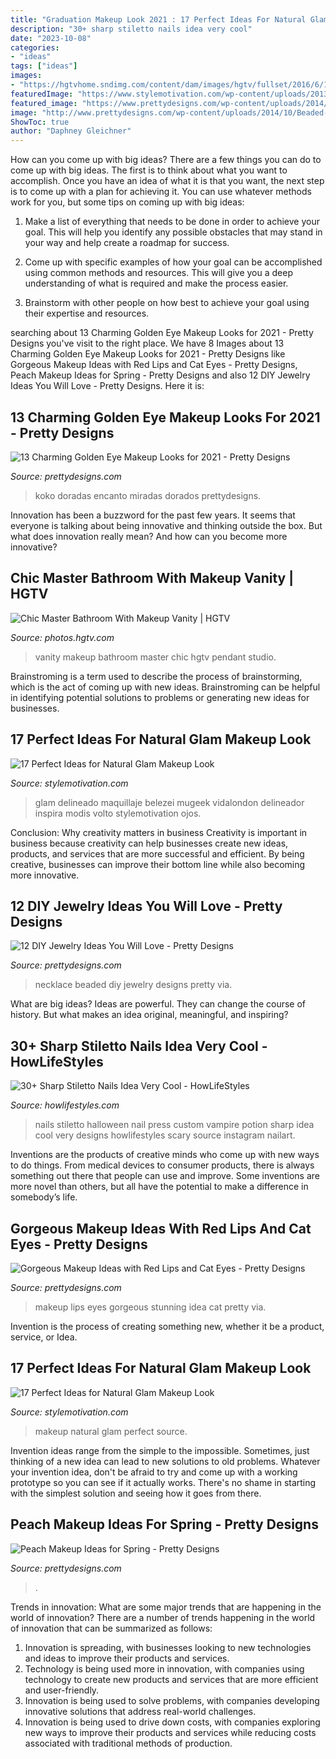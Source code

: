 ```yaml
---
title: "Graduation Makeup Look 2021 : 17 Perfect Ideas For Natural Glam Makeup Look"
description: "30+ sharp stiletto nails idea very cool"
date: "2023-10-08"
categories:
- "ideas"
tags: ["ideas"]
images:
- "https://hgtvhome.sndimg.com/content/dam/images/hgtv/fullset/2016/6/13/0/FOD16_Vanguard-Studio_Kitchen-Dining_17.jpg.rend.hgtvcom.966.1449.suffix/1465832980728.jpeg"
featuredImage: "https://www.stylemotivation.com/wp-content/uploads/2013/10/17-Perfect-Ideas-for-Natural-Glam-Makeup-Look-4.jpg"
featured_image: "https://www.prettydesigns.com/wp-content/uploads/2014/08/Stunning-Makeup-Idea-with-Red-Lips.jpg"
image: "http://www.prettydesigns.com/wp-content/uploads/2014/10/Beaded-Necklace.jpg"
ShowToc: true
author: "Daphney Gleichner"
---
```



How can you come up with big ideas?
There are a few things you can do to come up with big ideas. The first is to think about what you want to accomplish. Once you have an idea of what it is that you want, the next step is to come up with a plan for achieving it. You can use whatever methods work for you, but some tips on coming up with big ideas:
1. Make a list of everything that needs to be done in order to achieve your goal. This will help you identify any possible obstacles that may stand in your way and help create a roadmap for success.

2. Come up with specific examples of how your goal can be accomplished using common methods and resources. This will give you a deep understanding of what is required and make the process easier.

3. Brainstorm with other people on how best to achieve your goal using their expertise and resources.

	

		
searching about 13 Charming Golden Eye Makeup Looks for 2021 - Pretty Designs you've visit to the right place. We have 8 Images about 13 Charming Golden Eye Makeup Looks for 2021 - Pretty Designs like Gorgeous Makeup Ideas with Red Lips and Cat Eyes - Pretty Designs, Peach Makeup Ideas for Spring - Pretty Designs and also 12 DIY Jewelry Ideas You Will Love - Pretty Designs. Here it is:
		
    
## 13 Charming Golden Eye Makeup Looks For 2021 - Pretty Designs

<img loading=lazy src="https://www.prettydesigns.com/wp-content/uploads/2014/07/Golden-Eye-Makeup-Look-4.jpg" onerror="this.onerror=null;this.src='https://tse2.mm.bing.net/th?id=OIP.OqHvZeMpSdtXsTsn8-qNjwHaJ4&amp;pid=15.1';" alt="13 Charming Golden Eye Makeup Looks for 2021 - Pretty Designs">

_Source: prettydesigns.com_

>koko doradas encanto miradas dorados prettydesigns. 

	

Innovation has been a buzzword for the past few years. It seems that everyone is talking about being innovative and thinking outside the box. But what does innovation really mean? And how can you become more innovative?

    
## Chic Master Bathroom With Makeup Vanity | HGTV

<img loading=lazy src="https://hgtvhome.sndimg.com/content/dam/images/hgtv/fullset/2016/6/13/0/FOD16_Vanguard-Studio_Kitchen-Dining_17.jpg.rend.hgtvcom.966.1449.suffix/1465832980728.jpeg" onerror="this.onerror=null;this.src='https://tse3.mm.bing.net/th?id=OIP.D4KoEoj1ir_lABgUNL6KTQDMEy&amp;pid=15.1';" alt="Chic Master Bathroom With Makeup Vanity | HGTV">

_Source: photos.hgtv.com_

>vanity makeup bathroom master chic hgtv pendant studio. 

	

Brainstroming is a term used to describe the process of brainstorming, which is the act of coming up with new ideas. Brainstroming can be helpful in identifying potential solutions to problems or generating new ideas for businesses.

    
## 17 Perfect Ideas For Natural Glam Makeup Look

<img loading=lazy src="https://www.stylemotivation.com/wp-content/uploads/2013/10/17-Perfect-Ideas-for-Natural-Glam-Makeup-Look-4.jpg" onerror="this.onerror=null;this.src='https://tse2.mm.bing.net/th?id=OIP.294DYMWD3rec-6m_GA6KYgHaLH&amp;pid=15.1';" alt="17 Perfect Ideas for Natural Glam Makeup Look">

_Source: stylemotivation.com_

>glam delineado maquillaje belezei mugeek vidalondon delineador inspira modis volto stylemotivation ojos. 

	

Conclusion: Why creativity matters in business
Creativity is important in business because creativity can help businesses create new ideas, products, and services that are more successful and efficient. By being creative, businesses can improve their bottom line while also becoming more innovative.

    
## 12 DIY Jewelry Ideas You Will Love - Pretty Designs

<img loading=lazy src="http://www.prettydesigns.com/wp-content/uploads/2014/10/Beaded-Necklace.jpg" onerror="this.onerror=null;this.src='https://tse1.mm.bing.net/th?id=OIP.la4BwIkvWSzL9F_HxgvRuAHaKS&amp;pid=15.1';" alt="12 DIY Jewelry Ideas You Will Love - Pretty Designs">

_Source: prettydesigns.com_

>necklace beaded diy jewelry designs pretty via. 

	

What are big ideas?
Ideas are powerful. They can change the course of history. But what makes an idea original, meaningful, and inspiring?

    
## 30+ Sharp Stiletto Nails Idea Very Cool - HowLifeStyles

<img loading=lazy src="https://i1.wp.com/howlifestyles.com/wp-content/uploads/2019/12/stiletto-nails-2019121415.jpg?fit=600%2C600&amp;ssl=1" onerror="this.onerror=null;this.src='https://tse3.mm.bing.net/th?id=OIP.VzKAgXzUAvB0oFOt8iwe4gHaHa&amp;pid=15.1';" alt="30+ Sharp Stiletto Nails Idea Very Cool - HowLifeStyles">

_Source: howlifestyles.com_

>nails stiletto halloween nail press custom vampire potion sharp idea cool very designs howlifestyles scary source instagram nailart. 

	

Inventions are the products of creative minds who come up with new ways to do things. From medical devices to consumer products, there is always something out there that people can use and improve. Some inventions are more novel than others, but all have the potential to make a difference in somebody’s life.

    
## Gorgeous Makeup Ideas With Red Lips And Cat Eyes - Pretty Designs

<img loading=lazy src="https://www.prettydesigns.com/wp-content/uploads/2014/08/Stunning-Makeup-Idea-with-Red-Lips.jpg" onerror="this.onerror=null;this.src='https://tse1.mm.bing.net/th?id=OIP.TnmWXWAL9qb3jnOGo_1reQHaLH&amp;pid=15.1';" alt="Gorgeous Makeup Ideas with Red Lips and Cat Eyes - Pretty Designs">

_Source: prettydesigns.com_

>makeup lips eyes gorgeous stunning idea cat pretty via. 

	

Invention is the process of creating something new, whether it be a product, service, or Idea.

    
## 17 Perfect Ideas For Natural Glam Makeup Look

<img loading=lazy src="https://www.stylemotivation.com/wp-content/uploads/2013/10/17-Perfect-Ideas-for-Natural-Glam-Makeup-Look-3.jpg" onerror="this.onerror=null;this.src='https://tse3.mm.bing.net/th?id=OIP.ee2apy7aFeySLszAbxY9xQHaLH&amp;pid=15.1';" alt="17 Perfect Ideas for Natural Glam Makeup Look">

_Source: stylemotivation.com_

>makeup natural glam perfect source. 

	

Invention ideas range from the simple to the impossible. Sometimes, just thinking of a new idea can lead to new solutions to old problems. Whatever your invention idea, don't be afraid to try and come up with a working prototype so you can see if it actually works. There's no shame in starting with the simplest solution and seeing how it goes from there.

    
## Peach Makeup Ideas For Spring - Pretty Designs

<img loading=lazy src="https://www.prettydesigns.com/wp-content/uploads/2015/03/Ombre-Lips.jpg" onerror="this.onerror=null;this.src='https://tse1.mm.bing.net/th?id=OIP.aPyt0MEAgb0ic5zREmTO2wHaJ4&amp;pid=15.1';" alt="Peach Makeup Ideas for Spring - Pretty Designs">

_Source: prettydesigns.com_

>. 

	

Trends in innovation: What are some major trends that are happening in the world of innovation?
There are a number of trends happening in the world of innovation that can be summarized as follows: 
1. Innovation is spreading, with businesses looking to new technologies and ideas to improve their products and services. 
2. Technology is being used more in innovation, with companies using technology to create new products and services that are more efficient and user-friendly. 
3. Innovation is being used to solve problems, with companies developing innovative solutions that address real-world challenges. 
4. Innovation is being used to drive down costs, with companies exploring new ways to improve their products and services while reducing costs associated with traditional methods of production.

